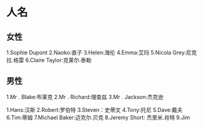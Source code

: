 # 人名

## 女性
1.Sophie Dupont
2.Naoko:直子
3.Helen:海伦
4.Emma:艾玛
5.Nicola Grey:尼克拉.格雷
6.Claire Taylor:克莱尔.泰勒

## 男性
1.Mr . Blake:布莱克
2.Mr . Richard:理查兹
3.Mr . Jackson:杰克逊


1.Hans:汉斯
2.Robert:罗伯特
3.Steven：史蒂文
4.Tony:托尼
5.Dave:戴夫
6.Tim:蒂姆
7.Michael Baker:迈克尔.贝克
8.Jeremy Short: 杰里米.肖特
9.Jim
